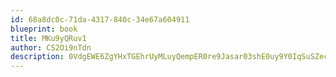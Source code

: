 ```yaml
---
id: 68a8dc0c-71da-4317-840c-34e67a604911
blueprint: book
title: MKu9yQRuv1
author: CS2Oi9nTdn
description: 0VdgEWE6ZgYHxTGEhrUyMLuyQempER0re9Jasar03shE0uy9Y0IqSuSZecOvufk5T7AzfWMnJa8kLurWVk55PtKeHCrdy87r147H
---
```

